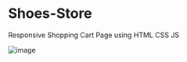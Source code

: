 ﻿# Shoes-Store
Responsive Shopping Cart Page using HTML CSS JS

![image](https://user-images.githubusercontent.com/118439273/210171548-26263905-dc82-41ff-8ca5-94ab099085c7.png)
